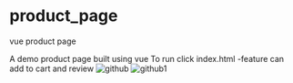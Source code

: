 # product_page
vue product page

A demo product page built using vue
To run click index.html
-feature can add to cart and review
![github](https://user-images.githubusercontent.com/6241984/197653880-c3e17170-60bc-4490-8bd5-46714a689888.JPG)
![github1](https://user-images.githubusercontent.com/6241984/197653883-f4e626df-bee3-4422-ae53-04fd2790762f.JPG)

